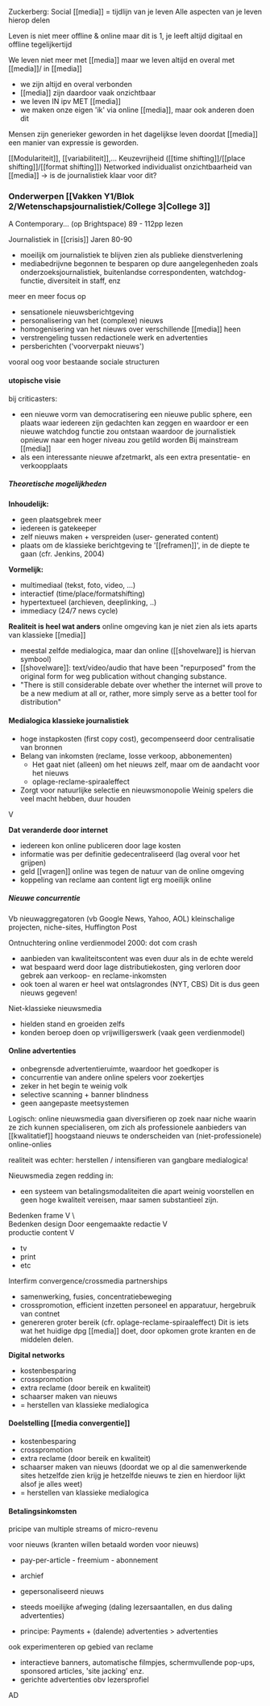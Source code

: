 
Zuckerberg: Social [[media]] = tijdlijn van je leven
Alle aspecten van je leven hierop delen

Leven is niet meer offline & online
maar dit is 1, je leeft altijd digitaal en offline tegelijkertijd

We leven niet meer met [[media]] maar we leven altijd en overal met [[media]]/ in [[media]]
- we zijn altijd en overal verbonden
- [[media]] zijn daardoor vaak onzichtbaar
- we leven IN ipv MET [[media]]
- we maken onze eigen 'ik' via online [[media]], maar ook anderen doen dit

Mensen zijn generieker geworden in het dagelijkse leven doordat [[media]] een manier van expressie is geworden.


[[Modulariteit]], [[variabiliteit]],...
Keuzevrijheid ([[time shifting]]/[[place shifting]]/[[format shifting]])
Networked individualist
onzichtbaarheid van [[media]]
-> is de journalistiek klaar voor dit?

### Onderwerpen [[Vakken Y1/Blok 2/Wetenschapsjournalistiek/College 3|College 3]]

A Contemporary... (op Brightspace)
89 - 112pp lezen

Journalistiek in [[crisis]]
Jaren 80-90
- moeilijk om journalistiek te blijven zien als publieke dienstverlening
- mediabedrijvne begonnen te besparen op dure aangelegenheden zoals onderzoeksjournalistiek, buitenlandse correspondenten, watchdog-functie, diversiteit in staff, enz


meer en meer focus op
- sensationele nieuwsberichtgeving
- personalisering van het (complexe) nieuws 
- homogenisering van het nieuws over verschillende [[media]] heen
- verstrengeling tussen redactionele werk en advertenties
- persberichten ('voorverpakt nieuws')

vooral oog voor bestaande sociale structuren


#### utopische visie
bij criticasters:
- een nieuwe vorm van democratisering een nieuwe public sphere, een plaats waar iedereen zijn gedachten kan zeggen en waardoor er een nieuwe watchdog functie zou ontstaan waardoor de journalistiek opnieuw naar een hoger niveau zou getild worden
Bij mainstream [[media]]
- als een interessante nieuwe afzetmarkt, als een extra presentatie- en verkoopplaats


##### Theoretische mogelijkheden
**Inhoudelijk:**
- geen plaatsgebrek meer
- iedereen is gatekeeper
- zelf nieuws maken + verspreiden (user- generated content)
- plaats om de klassieke berichtgeving te '[[reframen]]', in de diepte te gaan (cfr. Jenkins, 2004)

**Vormelijk:**
- multimediaal (tekst, foto, video, ...)
- interactief (time/place/formatshifting)
- hypertextueel (archieven, deeplinking, ..)
- immediacy (24/7 news cycle)

**Realiteit is heel wat anders**
online omgeving kan je niet zien als iets aparts van klassieke [[media]]
- meestal zelfde medialogica, maar dan online ([[shovelware]] is hiervan symbool)
- [[shovelware]]: text/video/audio that have been "repurposed" from the original form for weg publication without changing substance.
- "There is still considerable debate over whether the internet will prove to be a new medium at all or, rather, more simply serve as a better tool for distribution"


#### Medialogica klassieke journalistiek
- hoge instapkosten (first copy cost), gecompenseerd door centralisatie van bronnen
- Belang van inkomsten (reclame, losse verkoop, abbonementen)
	- Het gaat niet (alleen) om het nieuws zelf, maar om de aandacht voor het nieuws
	- oplage-reclame-spiraaleffect
- Zorgt voor natuurlijke selectie en nieuwsmonopolie
Weinig spelers die veel macht hebben, duur houden

V

**Dat veranderde door internet**
- iedereen kon online publiceren door lage kosten
- informatie was per definitie gedecentraliseerd (lag overal voor het grijpen)
- geld [[vragen]] online was tegen de natuur van de online omgeving
- koppeling van reclame aan content ligt erg moeilijk online

##### Nieuwe concurrentie
Vb nieuwaggregatoren (vb Google News, Yahoo, AOL)
kleinschalige projecten, niche-sites, Huffington Post

Ontnuchtering online verdienmodel
2000: dot com crash

- aanbieden van kwaliteitscontent was even duur als in de echte wereld
- wat bespaard werd door lage distributiekosten, ging verloren door gebrek aan verkoop- en reclame-inkomsten
- ook toen al waren er heel wat ontslagrondes (NYT, CBS) Dit is dus geen nieuws gegeven!

Niet-klassieke nieuwsmedia
- hielden stand en groeiden zelfs
- konden beroep doen op vrijwilligerswerk (vaak geen verdienmodel)

#### Online advertenties
- onbegrensde advertentieruimte, waardoor het goedkoper is
- concurrentie van andere online spelers voor zoekertjes
- zeker in het begin te weinig volk
- selective scanning + banner blindness
- geen aangepaste meetsystemen

Logisch: online nieuwsmedia gaan diversifieren op zoek naar niche waarin ze zich kunnen specialiseren, om zich als professionele aanbieders van [[kwalitatief]] hoogstaand nieuws te onderscheiden van (niet-professionele) online-onlies

realiteit was echter: herstellen / intensifieren van gangbare medialogica!

Nieuwsmedia zegen redding in:
- een systeem van betalingsmodaliteiten die apart weinig voorstellen en geen hoge kwaliteit vereisen, maar samen substantieel zijn.

Bedenken frame
V                                     \                      
Bedenken design                  Door eengemaakte redactie
V                                       
productie content
V
- tv 
- print
- etc

Interfirm convergence/crossmedia partnerships
- samenwerking, fusies, concentratiebeweging
- crosspromotion, efficient inzetten personeel en apparatuur, hergebruik van contnet
- genereren groter bereik (cfr. oplage-reclame-spiraaleffect)
Dit is iets wat het huidige dpg [[media]] doet, door opkomen grote kranten en de middelen delen.

**Digital networks**
- kostenbesparing
- crosspromotion
- extra reclame (door bereik en kwaliteit)
- schaarser maken van nieuws
- = herstellen van klassieke medialogica

#### Doelstelling [[media convergentie]]
- kostenbesparing
- crosspromotion
- extra reclame (door bereik en kwaliteit)
- schaarser maken van nieuws (doordat we op al die samenwerkende sites hetzelfde zien krijg je hetzelfde nieuws te zien en hierdoor lijkt alsof je alles weet)
- = herstellen van klassieke medialogica

#### Betalingsinkomsten
pricipe van multiple streams of micro-revenu

voor nieuws (kranten willen betaald worden voor nieuws)
- pay-per-article - freemium - abonnement
- archief
- gepersonaliseerd nieuws

- steeds moeilijke afweging (daling lezersaantallen, en dus daling advertenties)

- principe: Payments + (dalende) advertenties > advertenties

ook experimenteren op gebied van reclame
- interactieve banners, automatische filmpjes, schermvullende pop-ups, sponsored articles, 'site jacking' enz.
- gerichte advertenties obv lezersprofiel

AD

